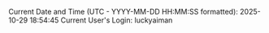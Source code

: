 Current Date and Time (UTC - YYYY-MM-DD HH:MM:SS formatted): 2025-10-29 18:54:45
Current User's Login: luckyaiman
